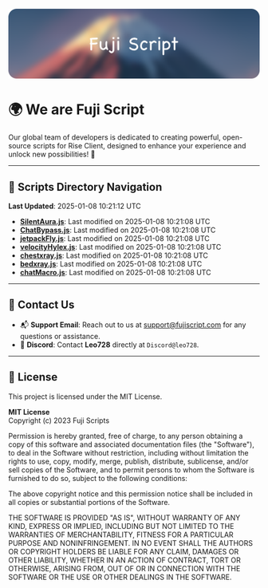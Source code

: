 ![Banner](.github/b.webp)

# 🌍 **We are Fuji Script**

Our global team of developers is dedicated to creating powerful, open-source scripts for Rise Client, designed to enhance your experience and unlock new possibilities! 🌟

---
<!-- SCRIPTS_NAVIGATION_START -->
## 📂 **Scripts Directory Navigation**

**Last Updated**: 2025-01-08 10:21:12 UTC

- **[SilentAura.js](scripts/SilentAura.js)**: Last modified on 2025-01-08 10:21:08 UTC
- **[ChatBypass.js](scripts/ChatBypass.js)**: Last modified on 2025-01-08 10:21:08 UTC
- **[jetpackFly.js](scripts/jetpackFly.js)**: Last modified on 2025-01-08 10:21:08 UTC
- **[velocityHylex.js](scripts/velocityHylex.js)**: Last modified on 2025-01-08 10:21:08 UTC
- **[chestxray.js](scripts/chestxray.js)**: Last modified on 2025-01-08 10:21:08 UTC
- **[bedxray.js](scripts/bedxray.js)**: Last modified on 2025-01-08 10:21:08 UTC
- **[chatMacro.js](scripts/chatMacro.js)**: Last modified on 2025-01-08 10:21:08 UTC

<!-- SCRIPTS_NAVIGATION_END -->

---

## 💬 **Contact Us**  
- 📬 **Support Email**: Reach out to us at [support@fujiscript.com](mailto:support@fujiscript.com) for any questions or assistance.  
- 💬 **Discord**: Contact **Leo728** directly at `Discord@leo728`.

---

## 📜 **License**

This project is licensed under the MIT License.  

**MIT License**  
Copyright (c) 2023 Fuji Scripts  

Permission is hereby granted, free of charge, to any person obtaining a copy of this software and associated documentation files (the "Software"), to deal in the Software without restriction, including without limitation the rights to use, copy, modify, merge, publish, distribute, sublicense, and/or sell copies of the Software, and to permit persons to whom the Software is furnished to do so, subject to the following conditions:  

The above copyright notice and this permission notice shall be included in all copies or substantial portions of the Software.  

THE SOFTWARE IS PROVIDED "AS IS", WITHOUT WARRANTY OF ANY KIND, EXPRESS OR IMPLIED, INCLUDING BUT NOT LIMITED TO THE WARRANTIES OF MERCHANTABILITY, FITNESS FOR A PARTICULAR PURPOSE AND NONINFRINGEMENT. IN NO EVENT SHALL THE AUTHORS OR COPYRIGHT HOLDERS BE LIABLE FOR ANY CLAIM, DAMAGES OR OTHER LIABILITY, WHETHER IN AN ACTION OF CONTRACT, TORT OR OTHERWISE, ARISING FROM, OUT OF OR IN CONNECTION WITH THE SOFTWARE OR THE USE OR OTHER DEALINGS IN THE SOFTWARE.  
